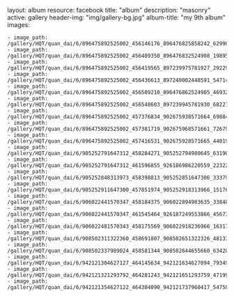 
layout: album
resource: facebook
title: "album"
description: "masonry"
active: gallery
header-img: "img/gallery-bg.jpg"
album-title: "my 9th album"
images:
    
    - image_path: /gallery/HQT/quan_dai/6/896475892525002_456146176_896476825858242_629903483776882758_n.jpg
    - image_path: /gallery/HQT/quan_dai/6/896475892525002_456409350_896476832524908_1989507971369932091_n.jpg
    - image_path: /gallery/HQT/quan_dai/6/896475892525002_456419565_897239975781927_2922990346695320280_n.jpg
    - image_path: /gallery/HQT/quan_dai/6/896475892525002_456436613_897240002448591_5471442491422867609_n.jpg
    - image_path: /gallery/HQT/quan_dai/6/896475892525002_456509210_896476862524905_4693204520748890473_n.jpg
    - image_path: /gallery/HQT/quan_dai/6/896475892525002_456548603_897239945781930_6822763026608107754_n.jpg
    - image_path: /gallery/HQT/quan_dai/6/896475892525002_457376834_902675938571664_6988401253310427440_n.jpg
    - image_path: /gallery/HQT/quan_dai/6/896475892525002_457381719_902675968571661_7267922178102975469_n.jpg
    - image_path: /gallery/HQT/quan_dai/6/896475892525002_457416531_902675928571665_4401936415065362730_n.jpg
    - image_path: /gallery/HQT/quan_dai/6/905252791647312_458284271_905252794980645_6319026828200113848_n.jpg
    - image_path: /gallery/HQT/quan_dai/6/905252791647312_461596855_926186986220559_2232232640976488375_n.jpg
    - image_path: /gallery/HQT/quan_dai/6/905252848313973_458398813_905252851647306_3337935665986021770_n.jpg
    - image_path: /gallery/HQT/quan_dai/6/905252911647300_457851974_905252918313966_1517677162828701370_n.jpg
    - image_path: /gallery/HQT/quan_dai/6/906022441570347_458184375_906022894903635_3384848241746512528_n.jpg
    - image_path: /gallery/HQT/quan_dai/6/906022441570347_461545464_926187249553866_4567313006496123366_n.jpg
    - image_path: /gallery/HQT/quan_dai/6/906022481570343_458175569_906022918236966_1631746603912370271_n.jpg
    - image_path: /gallery/HQT/quan_dai/6/908502311322360_458691807_908502651322326_4813316702681663568_n.jpg
    - image_path: /gallery/HQT/quan_dai/6/908502337989024_458581344_908502644655660_6342052770103453065_n.jpg
    - image_path: /gallery/HQT/quan_dai/6/942121304627127_464145634_942121634627094_7934903749929431191_n.jpg
    - image_path: /gallery/HQT/quan_dai/6/942121321293792_464281243_942121651293759_4719978946864813644_n.jpg
    - image_path: /gallery/HQT/quan_dai/6/942121354627122_464304090_942121737960417_5475804230120714700_n.jpg